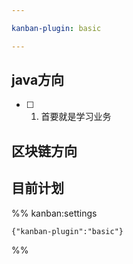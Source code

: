 ```yaml
---

kanban-plugin: basic

---
```


## java方向

- [ ] 1. 首要就是学习业务


## 区块链方向



## 目前计划





%% kanban:settings
```
{"kanban-plugin":"basic"}
```
%%